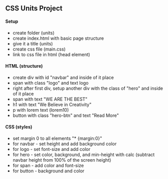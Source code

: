 ## CSS Units Project

#### Setup

- create folder (units)
- create index.html with basic page structure
- give it a title (units)
- create css file (main.css)
- link to css file in html (head element)

#### HTML (structure)

- create div with id "navbar" and inside of it place
- span with class "logo" and text logo
- right after first div, setup another div with the class of "hero" and inside of it place
- span with text "WE ARE THE BEST"
- h1 with text "We Believe in Creativity"
- p with lorem text (lorem10)
- button with class "hero-btn" and text "Read More"

#### CSS (styles)

- set margin 0 to all elements "\* {margin:0}"
- for navbar - set height and add background color
- for logo - set font-size and add color
- for hero - set color, background, and min-height with calc (subtract navbar height from 100% of the screen height)
- for span - add color and font-size
- for button - background and color

